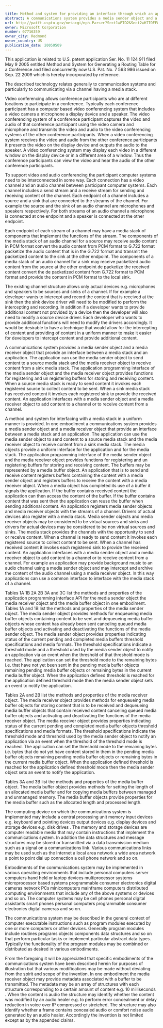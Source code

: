 ```yaml
---

title: Method and system for providing an interface through which an application can access a media stack
abstract: A communications system provides a media sender object and a media receiver object that provide an interface between a media stack and an application. The application can use the media sender object to send content to a source media stack and the media receiver object to receive content from a sink media stack. The application programming interface of the media sender object and the media receiver object provides functions for registering and un-registering buffers for storing and receiving content. When a source media stack is ready to send content, it invokes each registered source to collect content to be sent. When a sink media stack has received content, it invokes each registered sink to provide the received content. An application interfaces with a media sender object and a media receiver object to add content to a channel or to receive content from a channel.
url: http://patft.uspto.gov/netacgi/nph-Parser?Sect1=PTO2&Sect2=HITOFF&p=1&u=%2Fnetahtml%2FPTO%2Fsearch-adv.htm&r=1&f=G&l=50&d=PALL&S1=07716359&OS=07716359&RS=07716359
owner: Microsoft Corporation
number: 07716359
owner_city: Redmond
owner_country: US
publication_date: 20050509
---
```

This application is related to U.S. patent application Ser. No. 11 124 911 filed May 9 2005 entitled Method and System for Generating a Routing Table for a Conference and filed concurrently now U.S. Pat. No. 7 593 986 issued on Sep. 22 2009 which is hereby incorporated by reference.

The described technology relates generally to communication systems and particularly to communicating via a channel having a media stack.

Video conferencing allows conference participants who are at different locations to participate in a conference. Typically each conference participant has a computer based video conferencing system that includes a video camera a microphone a display device and a speaker. The video conferencing system of a conference participant captures the video and audio of that conference participant using the video camera and microphone and transmits the video and audio to the video conferencing systems of the other conference participants. When a video conferencing system receives the video and audio from the other conference participants it presents the video on the display device and outputs the audio to the speaker. A video conferencing system may display each video in a different window on the display device or in a different area of a window. Thus the conference participants can view the video and hear the audio of the other conference participants.

To support video and audio conferencing the participant computer systems need to be interconnected in some way. Each connection has a video channel and an audio channel between participant computer systems. Each channel includes a send stream and a receive stream for sending and receiving content of the channel. Each endpoint of a channel includes a source and a sink that are connected to the streams of the channel. For example the source and the sink of an audio channel are microphones and speakers respectively. For both streams of an audio channel a microphone is connected at one endpoint and a speaker is connected at the other endpoint.

Each endpoint of each stream of a channel may have a media stack of components that implement the functions of the stream. The components of the media stack of an audio channel for a source may receive audio content in PCM format convert the audio content from PCM format to G.722 format packetize the audio content that is in the G.722 format and transmit the packetized content to the sink at the other endpoint. The components of a media stack of an audio channel for a sink may receive packetized audio content from the source at the other endpoint de packetize the received content convert the de packetized content from G.722 format to PCM format and provide the content in PCM format to the local sink.

The existing channel structure allows only actual devices e.g. microphones and speakers to be sources and sinks of a channel. If for example a developer wants to intercept and record the content that is received at the sink then the sink device driver will need to be modified to perform the intercepting and recording. In addition if a developer wants to provide additional content not provided by a device then the developer will also need to modify a source device driver. Each developer who wants to provide additional functions will need to modify the drivers accordingly. It would be desirable to have a technique that would allow for the intercepting of content and providing of content in a uniform manner to make it easier for developers to intercept content and provide additional content.

A communications system provides a media sender object and a media receiver object that provide an interface between a media stack and an application. The application can use the media sender object to send content to a source media stack and the media receiver object to receive content from a sink media stack. The application programming interface of the media sender object and the media receiver object provides functions for registering and un registering buffers for storing and receiving content. When a source media stack is ready to send content it invokes each registered source to collect content to be sent. When a sink media stack has received content it invokes each registered sink to provide the received content. An application interfaces with a media sender object and a media receiver object to add content to a channel or to receive content from a channel.

A method and system for interfacing with a media stack in a uniform manner is provided. In one embodiment a communications system provides a media sender object and a media receiver object that provide an interface between a media stack and an application. The application can use the media sender object to send content to a source media stack and the media receiver object to receive content from a sink media stack. The media objects provide a uniform interface for the application and for the media stack. The application programming interface of the media sender object and the media receiver object provides functions for registering and un registering buffers for storing and receiving content. The buffers may be represented by a media buffer object. An application that is to send and receive content registers buffers containing the content with a media sender object and registers buffers to receive the content with a media receiver object. When a media object has completed its use of a buffer it signals the application. If the buffer contains received content the application can then access the content of the buffer. If the buffer contains content that was sent then the application can reuse the buffer when sending additional content. An application registers media sender objects and media receiver objects with the streams of a channel. Drivers of actual devices also register with a media stack. Media sender objects and media receiver objects may be considered to be virtual sources and sinks and drivers for actual devices may be considered to be non virtual sources and sinks. The media stack provides the channels with the opportunity to send or receive content. When a channel is ready to send content it invokes each registered source to collect content to be sent. When a channel has received content it invokes each registered sink to provide the received content. An application interfaces with a media sender object and a media receiver object to add content to a channel or to receive content from a channel. For example an application may provide background music to an audio channel using a media sender object and may intercept and archive the content of the audio channel using a media receiver object. In this way applications can use a common interface to interface with the media stack of a channel.

Tables 1A 1B 2A 2B 3A and 3C list the methods and properties of the application programming interface API for the media sender object the media receiver object and the media buffer object in one embodiment. Tables 1A and 1B list the methods and properties of the media sender object. The media sender object provides methods for enqueueing media buffer objects containing content to be sent and dequeueing media buffer objects whose content has already been sent canceling queued media buffer objects and activating and deactivating the functions of the media sender object. The media sender object provides properties indicating status of the current pending and completed media buffers threshold specifications and media formats. The threshold specifications indicate a threshold mode and a threshold used by the media sender object to notify an application via an event when the threshold of that threshold mode is reached. The application can set the threshold mode to the remaining bytes i.e. that have not yet been sent in the pending media buffer objects remaining pending media buffer objects or remaining bytes in the current media buffer object. When the application defined threshold is reached for the application defined threshold mode then the media sender object sets an event to notify the application.

Tables 2A and 2B list the methods and properties of the media receiver object. The media receiver object provides methods for enqueueing media buffer objects for storing content that is to be received and dequeueing media buffer objects that contain received content canceling queued media buffer objects and activating and deactivating the functions of the media receiver object. The media receiver object provides properties indicating status of the current pending and completed media buffer objects threshold specifications and media formats. The threshold specifications indicate the threshold mode and threshold used by the media sender object to notify an application via an event when the threshold of the threshold mode is reached. The application can set the threshold mode to the remaining bytes i.e. bytes that do not yet have content stored in them in the pending media buffer objects remaining pending media buffer objects or remaining bytes in the current media buffer object. When the application defined threshold is reached for the application defined threshold mode then the media sender object sets an event to notify the application.

Tables 3A and 3B list the methods and properties of the media buffer object. The media buffer object provides methods for setting the length of an allocated media buffer and for copying media buffers between managed and unmanaged memory. The media buffer objects provide properties for the media buffer such as the allocated length and processed length.

The computing device on which the communications system is implemented may include a central processing unit memory input devices e.g. keyboard and pointing devices output devices e.g. display devices and storage devices e.g. disk drives . The memory and storage devices are computer readable media that may contain instructions that implement the communications system. In addition the data structures and message structures may be stored or transmitted via a data transmission medium such as a signal on a communications link. Various communications links may be used such as the Internet a local area network a wide area network a point to point dial up connection a cell phone network and so on.

Embodiments of the communications system may be implemented in various operating environments that include personal computers server computers hand held or laptop devices multiprocessor systems microprocessor based systems programmable consumer electronics digital cameras network PCs minicomputers mainframe computers distributed computing environments that include any of the above systems or devices and so on. The computer systems may be cell phones personal digital assistants smart phones personal computers programmable consumer electronics digital cameras and so on.

The communications system may be described in the general context of computer executable instructions such as program modules executed by one or more computers or other devices. Generally program modules include routines programs objects components data structures and so on that perform particular tasks or implement particular abstract data types. Typically the functionality of the program modules may be combined or distributed as desired in various embodiments.

From the foregoing it will be appreciated that specific embodiments of the communications system have been described herein for purposes of illustration but that various modifications may be made without deviating from the spirit and scope of the invention. In one embodiment the media receiver object may provide metadata associated with a buffer to be transmitted. The metadata may be an array of structures with each structure corresponding to a certain amount of content e.g. 10 milliseconds . When the content is audio the structure may identify whether the content was modified by an audio healer e.g. to perform error concealment or delay reduction in voice over IP compressed or stretched. The structure may also identify whether a frame contains concealed audio or comfort noise audio generated by an audio healer. Accordingly the invention is not limited except as by the appended claims.

